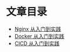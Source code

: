 # 文章目录

- [Nginx 从入门到实践](./100-Nginx从入门到实践.md)
- [Docker 从入门到实践](./200-Docker从入门到实践.md)
- [CICD 从入门到实践](./300-CICD从入门到实践.md)

